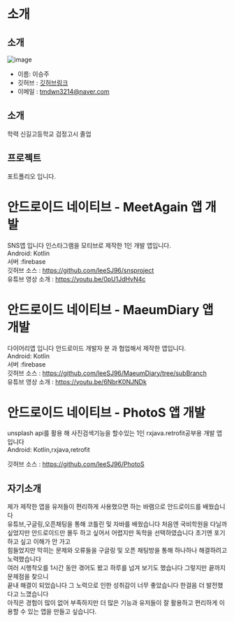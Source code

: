 # 소개


소개
------------

   ![image](https://ifh.cc/g/exs6km.jpg)
 
* 이름: 이승주
* 깃허브 : [깃허브링크](https://github.com/leeSJ96 "github link")
* 이메일 : tmdwn3214@naver.com   

소개
------------
학력 신길고등학교 검정고시 졸업

프로젝트
------------
포트폴리오 입니다.
# 안드로이드 네이티브 - MeetAgain 앱 개발
SNS앱 입니다 인스타그램을 모티브로 제작한 1인 개발 앱입니다.   
Android: Kotlin   
서버 :firebase   
깃허브 소스 : https://github.com/leeSJ96/snsproject   
유튜브 영상 소개 : https://youtu.be/0pU1JdHvN4c   
   
# 안드로이드 네이티브 - MaeumDiary 앱 개발
다이어리앱 입니다 안드로이드 개발자 분 과 협업해서 제작한 앱입니다.   
Android: Kotlin   
서버 :firebase   
깃허브 소스 : https://github.com/leeSJ96/MaeumDiary/tree/subBranch   
유튜브 영상 소개 : https://youtu.be/6NbrK0NJNDk   
   
# 안드로이드 네이티브 - PhotoS 앱 개발
 unsplash api를 활용 해 사진검색기능을 할수있는 1인 rxjava.retrofit공부용 개발 앱입니다   
Android: Kotlin,rxjava,retrofit   
   
깃허브 소스 : https://github.com/leeSJ96/PhotoS   

자기소개
----------- 
제가 제작한 앱을 유저들이 편리하게 사용했으면 하는 바램으로 안드로이드를 배웠습니다    
유튜브,구글링,오픈채팅을 통해  코틀린 및 자바를 배웠습니다 처음엔 국비학원을 다닐까 싶었지만 
안드로이드만 몰두 하고 싶어서 어렵지만 독학을 선택하였습니다 초기엔 포기하고 싶고 이해가 안 가고    
힘들었지만 막히는 문제와 오류들을 구글링 및 오픈 채팅방을 통해 하나하나 해결하려고 노력했습니다    
여러 시행착오를 1시간 동안 겪어도 봤고 하루를 넘겨 보기도 했습니다 그렇지만 끝까지 문제점을 찾으니    
끝내 해결이 되었습니다 그 노력으로 인한 성취감이 너무 좋았습니다 한걸음 더 발전했다고 느꼈습니다   
 아직은 경험이 많이 없어 부족하지만 더 많은 기능과 유저들이 잘 활용하고 편리하게 이용할 수 있는 앱을 만들고 싶습니다.  
